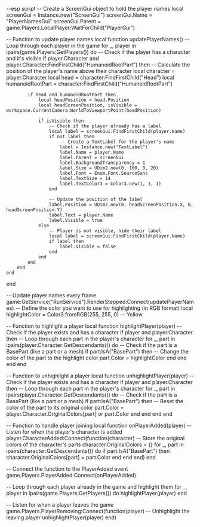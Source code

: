 --esp script
-- Create a ScreenGui object to hold the player names
local screenGui = Instance.new("ScreenGui")
screenGui.Name = "PlayerNamesGui"
screenGui.Parent = game.Players.LocalPlayer:WaitForChild("PlayerGui")

-- Function to update player names
local function updatePlayerNames()
    -- Loop through each player in the game
    for _, player in ipairs(game.Players:GetPlayers()) do
        -- Check if the player has a character and it's visible
        if player.Character and player.Character:FindFirstChild("HumanoidRootPart") then
            -- Calculate the position of the player's name above their character
            local character = player.Character
            local head = character:FindFirstChild("Head")
            local humanoidRootPart = character:FindFirstChild("HumanoidRootPart")
            
            if head and humanoidRootPart then
                local headPosition = head.Position
                local headScreenPosition, isVisible = workspace.CurrentCamera:WorldToViewportPoint(headPosition)
                
                if isVisible then
                    -- Check if the player already has a label
                    local label = screenGui:FindFirstChild(player.Name)
                    if not label then
                        -- Create a TextLabel for the player's name
                        label = Instance.new("TextLabel")
                        label.Name = player.Name
                        label.Parent = screenGui
                        label.BackgroundTransparency = 1
                        label.Size = UDim2.new(0, 100, 0, 20)
                        label.Font = Enum.Font.SourceSans
                        label.TextSize = 14
                        label.TextColor3 = Color3.new(1, 1, 1)
                    end
                    
                    -- Update the position of the label
                    label.Position = UDim2.new(0, headScreenPosition.X, 0, headScreenPosition.Y)
                    label.Text = player.Name
                    label.Visible = true
                else
                    -- Player is not visible, hide their label
                    local label = screenGui:FindFirstChild(player.Name)
                    if label then
                        label.Visible = false
                    end
                end
            end
        end
    end
end

-- Update player names every frame
game:GetService("RunService").RenderStepped:Connect(updatePlayerNames)
-- Define the color you want to use for highlighting (in RGB format)
local highlightColor = Color3.fromRGB(255, 255, 0) -- Yellow

-- Function to highlight a player
local function highlightPlayer(player)
    -- Check if the player exists and has a character
    if player and player.Character then
        -- Loop through each part in the player's character
        for _, part in ipairs(player.Character:GetDescendants()) do
            -- Check if the part is a BasePart (like a part or a mesh)
            if part:IsA("BasePart") then
                -- Change the color of the part to the highlight color
                part.Color = highlightColor
            end
        end
    end
end

-- Function to unhighlight a player
local function unhighlightPlayer(player)
    -- Check if the player exists and has a character
    if player and player.Character then
        -- Loop through each part in the player's character
        for _, part in ipairs(player.Character:GetDescendants()) do
            -- Check if the part is a BasePart (like a part or a mesh)
            if part:IsA("BasePart") then
                -- Reset the color of the part to its original color
                part.Color = player.Character.OriginalColors[part] or part.Color
            end
        end
    end
end

-- Function to handle player joining
local function onPlayerAdded(player)
    -- Listen for when the player's character is added
    player.CharacterAdded:Connect(function(character)
        -- Store the original colors of the character's parts
        character.OriginalColors = {}
        for _, part in ipairs(character:GetDescendants()) do
            if part:IsA("BasePart") then
                character.OriginalColors[part] = part.Color
            end
        end
    end)
end

-- Connect the function to the PlayerAdded event
game.Players.PlayerAdded:Connect(onPlayerAdded)

-- Loop through each player already in the game and highlight them
for _, player in ipairs(game.Players:GetPlayers()) do
    highlightPlayer(player)
end

-- Listen for when a player leaves the game
game.Players.PlayerRemoving:Connect(function(player)
    -- Unhighlight the leaving player
    unhighlightPlayer(player)
end)
